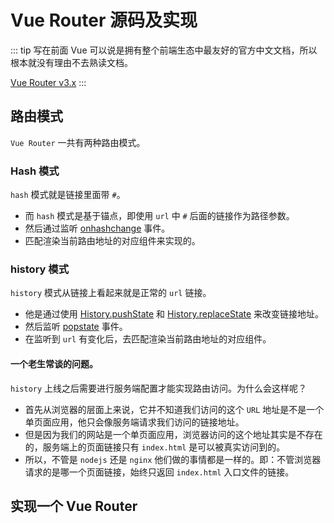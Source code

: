# Vue Router 源码及实现
::: tip 写在前面
Vue 可以说是拥有整个前端生态中最友好的官方中文文档，所以根本就没有理由不去熟读文档。

[Vue Router v3.x](https://router.vuejs.org/zh/)
:::

## 路由模式
`Vue Router` 一共有两种路由模式。

### Hash 模式
`hash` 模式就是链接里面带 `#`。
- 而 `hash` 模式是基于锚点，即使用 `url` 中 `#` 后面的链接作为路径参数。
- 然后通过监听 [onhashchange](https://developer.mozilla.org/zh-CN/docs/Web/API/WindowEventHandlers/onhashchange) 事件。
- 匹配渲染当前路由地址的对应组件来实现的。

### history 模式
`history` 模式从链接上看起来就是正常的 `url` 链接。
- 他是通过使用 [History.pushState](https://developer.mozilla.org/zh-CN/docs/Web/API/History/pushState) 和 [History.replaceState](https://developer.mozilla.org/zh-CN/docs/Web/API/History/replaceState) 来改变链接地址。
- 然后监听 [popstate](https://developer.mozilla.org/zh-CN/docs/Web/API/Window/popstate_event) 事件。
- 在监听到 `url` 有变化后，去匹配渲染当前路由地址的对应组件。

#### 一个老生常谈的问题。
`history` 上线之后需要进行服务端配置才能实现路由访问。为什么会这样呢？
- 首先从浏览器的层面上来说，它并不知道我们访问的这个 `URL` 地址是不是一个单页面应用，他只会像服务端请求我们访问的链接地址。
- 但是因为我们的网站是一个单页面应用，浏览器访问的这个地址其实是不存在的，服务端上的页面链接只有 `index.html` 是可以被真实访问到的。
- 所以，不管是 `nodejs` 还是 `nginx` 他们做的事情都是一样的。即：不管浏览器请求的是哪一个页面链接，始终只返回 `index.html` 入口文件的链接。

## 实现一个 Vue Router